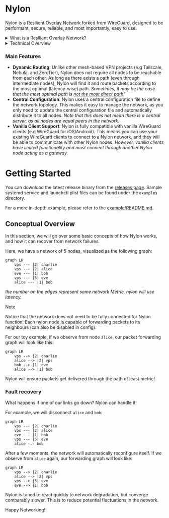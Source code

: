 # Nylon

Nylon is a [Resilient Overlay Network](https://dl.acm.org/doi/10.1145/502034.502048) forked from WireGuard, designed to be performant, secure, reliable, and most importantly, easy to use.

<details>

<summary>What is a Resilient Overlay Network?</summary>

A Resilient Overlay Network (RON) is an architecture that allows distributed applications to detect and recover from path outages and periods of degraded performance. It is an application-level overlay built on top of the existing Internet infrastructure, and it can be used to improve the reliability and performance of applications by routing traffic through intermediate nodes in the overlay network.

</details>

<details>

<summary>Technical Overview</summary>

Nylon is the integration of the Babel routing protocol with Polyamide (an advanced fork of WireGuard-go that enables routing).

### Polyamide

Polyamide is a fork of WireGuard-go that offers two notable features which enable dynamic routing:
- **Code-Defined Packet Manipulation and Redirection**: Polyamide can be configured to forward packets between its peers, and manipulate packets in transit (e.g decrementing the TTL). This is achieved completely in user-space without the need for modifying kernel routing tables.
- **Multi-endpoint Support**: Polyamide can maintain multiple endpoints for a single peer, allowing the control plane to dynamically select the best endpoint for a peer, and to send control messages over multiple physical links.

### Routing

Nylon closely implements the [Babel](https://datatracker.ietf.org/doc/html/rfc8966) routing protocol, a distance-vector routing protocol that is robust and efficient in both wireless mesh networks and wired networks. (However, Nylon is not compatible with existing Babel implementations due to fundamental differences) The main implementation can be found in [core/router_algo.go](core/router_algo.go).

Here are some key points about Nylon's routing protocol:
- Nylon uses in-band control messages to exchange routing information between nodes. These messages are sent over the same WireGuard tunnels used for data traffic, ensuring that routing information is not leaked. This is achieved by using Polyamide's code-defined packet manipulation to generate a pseudo "IPv8" header (as defined by `NyProtoId` in [polyamide/device/traffic_manip.go](polyamide/device/traffic_manip.go).
- Nylon maintains backwards-compatibility with vanilla WireGuard clients by treating them as leaf nodes that do not participate in routing. These "passive" nodes must attach to a "gateway" (Nylon) node that advertises their presence on the network.
- Nylon uses a statistic-based hysteresis function to prevent frequent route switching. This is particularly important in overlay networks where the underlying physical network may be unstable (as defined in [state/endpoint.go](state/endpoint.go)).

</details>

### Main Features
- **Dynamic Routing**: Unlike other mesh-based VPN projects (e.g Tailscale, Nebula, and ZeroTier), Nylon does not require all nodes to be reachable from each other. As long as there exists a path (even through intermediate nodes), Nylon will find it and route packets according to the most optimal (latency-wise) path. _Sometimes, it may be the case that the most optimal path is [not the most direct path](https://www.cloudflare.com/en-ca/learning/performance/routing-vs-smart-routing/)!_
- **Central Configuration**: Nylon uses a central configuration file to define the network topology. This makes it easy to manage the network, as you only need to update the central configuration file and automatically distribute it to all nodes. _Note that this does not mean there is a central server, as all nodes are equal peers in the network._
- **Vanilla Client Support**: Nylon is fully compatible with vanilla WireGuard clients (e.g WireGuard for iOS/Android). This means you can use your existing WireGuard clients to connect to a Nylon network, and they will be able to communicate with other Nylon nodes. _However, vanilla clients have limited functionality and must connect through another Nylon node acting as a gateway._

# Getting Started

You can download the latest release binary from the [releases page](https://github.com/encodeous/nylon/releases). Sample systemd service and launchctl plist files can be found under the `examples` directory.

For a more in-depth example, please refer to the [example/README.md](example/README.md).

## Conceptual Overview

In this section, we will go over some basic concepts of how Nylon works, and how it can recover from network failures.

Here, we have a network of 5 nodes, visualized as the following graph:

```mermaid
graph LR
    vps --- |2| charlie
    vps --- |2| alice
    eve --- |1| bob
    vps --- |5| eve
    alice --- |1| bob
```

*the number on the edges represent some network Metric, nylon will use latency.*

> [!NOTE]
> Notice that the network does not need to be fully connected for Nylon function! Each nylon node is capable of forwarding packets to its neighbours (can also be disabled in config).


For our toy example, if we observe from node `alice`, our packet forwarding graph will look like this:

```mermaid
graph LR
    vps --> |2| charlie
    alice --> |2| vps
    bob --> |1| eve
    alice --> |1| bob
```

Nylon will ensure packets get delivered through the path of least metric!

### Fault recovery

What happens if one of our links go down? Nylon can handle it!

For example, we will disconnect `alice` and `bob`:

```mermaid
graph LR
    vps --- |2| charlie
    vps --- |2| alice
    eve --- |1| bob
    vps --- |5| eve
    alice -.- bob
```

After a few moments, the network will automatically reconfigure itself. If we observe from `alice` again, our forwarding graph will look like:

```mermaid
graph LR
    vps --> |2| charlie
    alice --> |2| vps
    vps --> |5| eve
    eve --> |1| bob
```

Nylon is tuned to react quickly to network degradation, but converge comparably slower. This is to reduce potential fluctuations in the network.

Happy Networking!